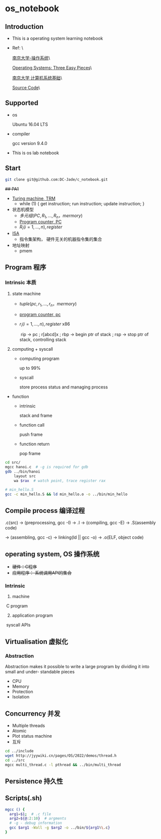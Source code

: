 # os_notebook

## Introduction

- This is a operating system learning notebook

- Ref: \

  [南京大学-操作系统](https://www.bilibili.com/video/BV1N741177F5?p=3&spm_id_from=pageDriver)\

  [Operating Systems: Three Easy Pieces](https://pages.cs.wisc.edu/~remzi/OSTEP/)\

  [南京大学 计算机系统基础](https://nju-projectn.github.io/ics-pa-gitbook/ics2021/index.html)\

  [Source Code](https://github.com/remzi-arpacidusseau/ostep-code)\

## Supported

- os
  
  Ubuntu 16.04 LTS
  
- compiler
  
  gcc version 9.4.0
-   This is os lab notebook 

## Start

```bash
git clone git@github.com:DC-Jade/c_notebook.git
```

~~## PA1~~

-   [Turing machine, TRM](https://en.wikipedia.org/wiki/Turing_machine)
    -   while (1) { get instruction; run instruction; update instruction; }
-   状态机模型
    -   $多元组(PC, R_1, ..., R_n， mermory)$
    -   [Program counter, PC](https://en.wikipedia.org/wiki/Program_counter)
    -   $R_i(i = 1, ..., n), register$
-   [ISA](https://en.wikipedia.org/wiki/Instruction_set_architecture)
    -   指令集架构， 硬件无关的机器指令集的集合
-   地址映射
    -   pmem

## Program 程序

### Intrinsic 本质

1. state machine

   - $tuple(pc, r_1, ..., r_n， mermory)$

   - [program counter, pc](https://en.wikipedia.org/wiki/Program_counter)

   - $r_i(i = 1, ..., n), register$ x86

     ​	rip -> pc ; r[abcd]x ; rbp -> begin ptr of stack ; rsp -> stop ptr of stack, controlling stack

2. computing + syscall

   - computing program

     up to 99%

   - syscall

     store process status and managing process

- function

  - intrinsic

    stack and frame

  - function call

    push frame

  - function return

    pop frame

```bash
cd src/
mgcc hanoi.c  # -g is required for gdb
gdb ../bin/hanoi
	layout src
	wa $rax  # watch point, trace register rax

# min_hello.S
gcc -c min_hello.S && ld min_hello.o -o ../bin/min_hello
```

## Compile process 编译过程 

.c(src) -> (preprocessing, gcc -I) -> .I -> (compiling, gcc -E) -> .S(assembly code) 

-> (assembling, gcc -c) -> linking(ld || gcc -o) -> .o(ELF, object code)

## operating system, OS 操作系统

- ~~硬件：C程序~~
- ~~应用程序： 系统调用API的集合~~

### Intrinsic

1. machine 

​	C program

2. application program

​	syscall APIs

## Virtualisation 虚拟化

### Abstraction

Abstraction makes it possible to write a large program by dividing it into small and under- standable pieces

- CPU
- Memory
- Protection
- Isolation

## Concurrency 并发

- Multiple threads
- Atomic
- Plot status machine 
- 互斥

```bash
cd ../include
wget http://jyywiki.cn/pages/OS/2022/demos/thread.h
cd ../src
mgcc multi_thread.c -l pthread && ../bin/multi_thread
```



## Persistence 持久性

## Scripts(.sh)

```bash
mgcc () {
  arg1=$1;  # .c file
  arg2=${@:2:10}  # argments
  # -g - debug information
  gcc $arg1 -Wall -g $arg2 -o ../bin/${arg1%\.c}
}
```

